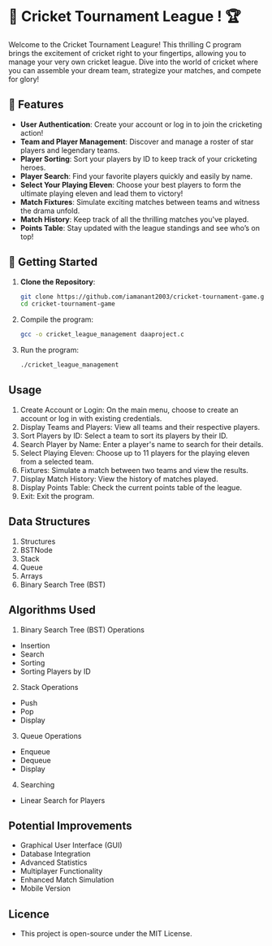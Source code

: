 # 🏏 Cricket Tournament League ! 🏆

Welcome to the Cricket Tournament Leagure! This thrilling C program brings the excitement of cricket right to your fingertips, allowing you to manage your very own cricket league. Dive into the world of cricket where you can assemble your dream team, strategize your matches, and compete for glory!

## 🎉 Features

- **User  Authentication**: Create your account or log in to join the cricketing action!
- **Team and Player Management**: Discover and manage a roster of star players and legendary teams.
- **Player Sorting**: Sort your players by ID to keep track of your cricketing heroes.
- **Player Search**: Find your favorite players quickly and easily by name.
- **Select Your Playing Eleven**: Choose your best players to form the ultimate playing eleven and lead them to victory!
- **Match Fixtures**: Simulate exciting matches between teams and witness the drama unfold.
- **Match History**: Keep track of all the thrilling matches you've played.
- **Points Table**: Stay updated with the league standings and see who’s on top!

## 🚀 Getting Started

1. **Clone the Repository**:
   ```bash
   git clone https://github.com/iamanant2003/cricket-tournament-game.git
   cd cricket-tournament-game
2. Compile the program:
   ```bash
   gcc -o cricket_league_management daaproject.c
3. Run the program:
   ```bash
   ./cricket_league_management
## Usage
1. Create Account or Login: On the main menu, choose to create an account or log in with existing credentials.
2. Display Teams and Players: View all teams and their respective players.
3. Sort Players by ID: Select a team to sort its players by their ID.
4. Search Player by Name: Enter a player's name to search for their details.
5. Select Playing Eleven: Choose up to 11 players for the playing eleven from a selected team.
6. Fixtures: Simulate a match between two teams and view the results.
7. Display Match History: View the history of matches played.
8. Display Points Table: Check the current points table of the league.
9. Exit: Exit the program.
## Data Structures
1. Structures
2. BSTNode
3. Stack
4. Queue
5. Arrays
6. Binary Search Tree (BST)
## Algorithms Used
1. Binary Search Tree (BST) Operations
- Insertion
- Search
- Sorting
- Sorting Players by ID
2. Stack Operations
- Push
- Pop
- Display
3. Queue Operations
- Enqueue
- Dequeue
- Display
4. Searching
- Linear Search for Players
## Potential Improvements
- Graphical User Interface (GUI)
- Database Integration
- Advanced Statistics
- Multiplayer Functionality
- Enhanced Match Simulation
- Mobile Version
## Licence
- This project is open-source under the MIT License.
